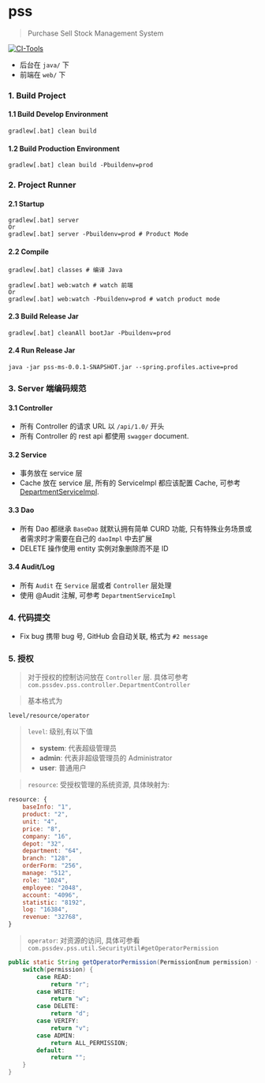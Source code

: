 # pss
> Purchase Sell Stock Management System

[![CI-Tools](https://travis-ci.org/pss-dev/pss.svg?branch=master)](https://travis-ci.org/github/pss-dev/pss)

[^_^]:
    如果编码中有任何约定,请在此声明.

* 后台在 `java/` 下
* 前端在 `web/` 下

### 1. Build Project
#### 1.1 Build Develop Environment
``` shell script
gradlew[.bat] clean build
```

#### 1.2 Build Production Environment
``` shell script
gradlew[.bat] clean build -Pbuildenv=prod
```

### 2. Project Runner
#### 2.1 Startup
``` shell script
gradlew[.bat] server
Or
gradlew[.bat] server -Pbuildenv=prod # Product Mode
```

#### 2.2 Compile
```shell script
gradlew[.bat] classes # 编译 Java 
```

```shell script
gradlew[.bat] web:watch # watch 前端
Or
gradlew[.bat] web:watch -Pbuildenv=prod # watch product mode
```

#### 2.3 Build Release Jar

```shell script
gradlew[.bat] cleanAll bootJar -Pbuildenv=prod
```

#### 2.4 Run Release Jar

```shell script
java -jar pss-ms-0.0.1-SNAPSHOT.jar --spring.profiles.active=prod
```

### 3. Server 端编码规范
#### 3.1 Controller
* 所有 Controller 的请求 URL 以 `/api/1.0/` 开头
* 所有 Controller 的 rest api 都使用 `swagger` document.

#### 3.2 Service 
* 事务放在 service 层
* Cache 放在 service 层, 所有的 ServiceImpl 都应该配置 Cache, 可参考 [DepartmentServiceImpl](https://github.com/pss-dev/pss/blob/master/java/src/main/java/com/pssdev/pss/service/impl/DepartmentServiceImpl.java).

#### 3.3 Dao
* 所有 Dao 都继承 `BaseDao` 就默认拥有简单 CURD 功能, 只有特殊业务场景或者需求时才需要在自己的 `daoImpl` 中去扩展
* DELETE 操作使用 entity 实例对象删除而不是 ID

#### 3.4 Audit/Log
* 所有 `Audit` 在 `Service` 层或者 `Controller` 层处理
* 使用 @Audit 注解, 可参考 `DepartmentServiceImpl`

### 4. 代码提交
* Fix bug 携带 bug 号, GitHub 会自动关联, 格式为 `#2 message`

### 5. 授权

> 对于授权的控制访问放在 `Controller` 层. 具体可参考 `com.pssdev.pss.controller.DepartmentController`

> 基本格式为

``` text
level/resource/operator
```

> `level`: 级别,有以下值
>   * **system**: 代表超级管理员
>   * **admin**: 代表非超级管理员的 Administrator
>   * **user**: 普通用户

> `resource`: 受授权管理的系统资源, 具体映射为:
``` javascript
resource: {
    baseInfo: "1",
    product: "2",
    unit: "4",
    price: "8",
    company: "16",
    depot: "32",
    department: "64",
    branch: "128",
    orderForm: "256",
    manage: "512",
    role: "1024",
    employee: "2048",
    account: "4096",
    statistic: "8192",
    log: "16384",
    revenue: "32768",
}
```

> `operator`: 对资源的访问, 具体可参看 `com.pssdev.pss.util.SecurityUtil#getOperatorPermission`

``` java
public static String getOperatorPermission(PermissionEnum permission) {
    switch(permission) {
        case READ:
            return "r";
        case WRITE:
            return "w";
        case DELETE:
            return "d";
        case VERIFY:
            return "v";
        case ADMIN:
            return ALL_PERMISSION;
        default:
            return "";
    }
}
```

